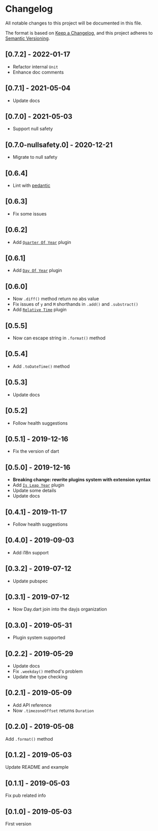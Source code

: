 # Changelog

All notable changes to this project will be documented in this file.

The format is based on [Keep a Changelog](https://keepachangelog.com/en/1.0.0/),
and this project adheres to [Semantic Versioning](https://semver.org/spec/v2.0.0.html).

## [0.7.2] - 2022-01-17

- Refactor internal `Unit`
- Enhance doc comments

## [0.7.1] - 2021-05-04

- Update docs

## [0.7.0] - 2021-05-03

- Support null safety

## [0.7.0-nullsafety.0] - 2020-12-21

- Migrate to null safety

## [0.6.4]

- Lint with [pedantic](https://pub.dev/packages/pedantic)

## [0.6.3]

- Fix some issues

## [0.6.2]

- Add [`Quarter Of Year`](https://github.com/dayjs/day.dart/blob/master/PLUGINS.md#quarter-of-year) plugin

## [0.6.1]

- Add [`Day Of Year`](https://github.com/dayjs/day.dart/blob/master/PLUGINS.md#day-of-year) plugin

## [0.6.0]

- Now `.diff()` method return no abs value
- Fix issues of `y` and `M` shorthands in `.add()` and `.substract()`
- Add [`Relative Time`](https://github.com/dayjs/day.dart/blob/master/PLUGINS.md#relative-time) plugin

## [0.5.5]

- Now can escape string in `.format()` method

## [0.5.4]

- Add `.toDateTime()` method

## [0.5.3]

- Update docs

## [0.5.2]

- Follow health suggestions

## [0.5.1] - 2019-12-16

- Fix the version of dart

## [0.5.0] - 2019-12-16

- **Breaking change: rewrite plugins system with extension syntax**
- Add [`Is Leap Year`](https://github.com/dayjs/day.dart/blob/master/PLUGINS.md#is-leap-year) plugin
- Update some details
- Update docs

## [0.4.1] - 2019-11-17

- Follow health suggestions

## [0.4.0] - 2019-09-03

- Add i18n support

## [0.3.2] - 2019-07-12

- Update pubspec

## [0.3.1] - 2019-07-12

- Now Day.dart join into the dayjs organization

## [0.3.0] - 2019-05-31

- Plugin system supported

## [0.2.2] - 2019-05-29

- Update docs
- Fix `.weekday()` method's problem
- Update the type checking

## [0.2.1] - 2019-05-09

- Add API reference
- Now `.timezoneOffset` returns `Duration`

## [0.2.0] - 2019-05-08

Add `.format()` method

## [0.1.2] - 2019-05-03

Update README and example

## [0.1.1] - 2019-05-03

Fix pub related info

## [0.1.0] - 2019-05-03

First version
